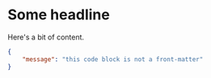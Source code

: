 # Some headline

Here's a bit of content.

```json
{
	"message": "this code block is not a front-matter"
}
```

